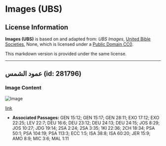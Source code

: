 # Images (UBS)

## License Information

**Images (UBS)** is based on and adapted from: _UBS Images_, [United Bible Societies](https://unitedbiblesocieties.org/), None, which is licensed under a [Public Domain CC0](https://creativecommons.org/public-domain/cc0/).

This markdown version is provided under the same license.



--------------------------------

## عمود الشمس (id: 281796)

### Image Content

![Image](https://cdn.aquifer.bible/aquifer-content/resources/Media/WEB-0845_sun_pillar.jpg)

[link](https://cdn.aquifer.bible/aquifer-content/resources/Media/WEB-0845_sun_pillar.jpg)

* **Associated Passages:** GEN 15:12; GEN 15:17; GEN 28:11; EXO 17:12; EXO 22:25; LEV 22:7; DEU 16:6; DEU 23:12; DEU 24:13; DEU 24:15; JOS 8:29; JOS 10:27; JDG 19:14; 2SA 2:24; 2SA 3:35; 1KI 22:36; 2CH 18:34; PSA 50:1; PSA 104:19; PSA 113:3; ECC 1:5; ISA 38:8; ISA 60:20; JER 15:9; AMO 8:9; MIC 3:6; MAL 1:11

